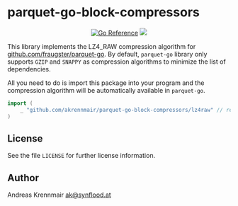 # parquet-go-block-compressors

<p align="center">
<a href="https://pkg.go.dev/github.com/akrennmair/parquet-go-lz4raw"><img src="https://pkg.go.dev/badge/github.com/akrennmair/parquet-go-lz4raw.svg" alt="Go Reference"></a>
<a href="https://github.com/akrennmair/parquet-go-lz4raw/blob/main/LICENSE"><img src="https://img.shields.io/badge/license-Apache%202-blue"></a>
</p>

This library implements the LZ4\_RAW compression algorithm for [github.com/fraugster/parquet-go](github.com/fraugster/parquet-go). By default,
`parquet-go` library only supports `GZIP` and `SNAPPY` as compression algorithms to minimize the list
of dependencies.

All you need to do is import this package into your program and the compression
algorithm will be automatically available in `parquet-go`.

```go
import (
    _ "github.com/akrennmair/parquet-go-block-compressors/lz4raw" // registers the LZ4 block compressor with the LZ4_RAW compression type with parquet-go
)
```

## License

See the file `LICENSE` for further license information.

## Author

Andreas Krennmair <ak@synflood.at>
